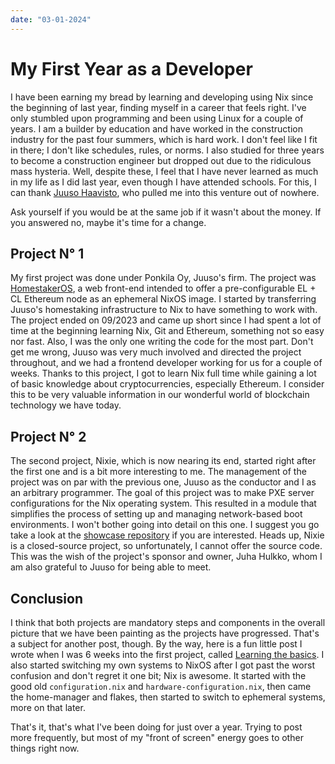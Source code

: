 ```yaml
---
date: "03-01-2024"
---
```


# My First Year as a Developer

I have been earning my bread by learning and developing using Nix since the beginning of last year, finding myself in a career that feels right. I've only stumbled upon programming and been using Linux for a couple of years. I am a builder by education and have worked in the construction industry for the past four summers, which is hard work. I don't feel like I fit in there; I don't like schedules, rules, or norms. I also studied for three years to become a construction engineer but dropped out due to the ridiculous mass hysteria. Well, despite these, I feel that I have never learned as much in my life as I did last year, even though I have attended schools. For this, I can thank [Juuso Haavisto](https://github.com/jhvst), who pulled me into this venture out of nowhere.

Ask yourself if you would be at the same job if it wasn't about the money. If you answered no, maybe it's time for a change.

## Project N° 1

My first project was done under Ponkila Oy, Juuso's firm. The project was [HomestakerOS](https://github.com/ponkila/HomestakerOS), a web front-end intended to offer a pre-configurable EL + CL Ethereum node as an ephemeral NixOS image. I started by transferring Juuso's homestaking infrastructure to Nix to have something to work with. The project ended on 09/2023 and came up short since I had spent a lot of time at the beginning learning Nix, Git and Ethereum, something not so easy nor fast. Also, I was the only one writing the code for the most part. Don't get me wrong, Juuso was very much involved and directed the project throughout, and we had a frontend developer working for us for a couple of weeks. Thanks to this project, I got to learn Nix full time while gaining a lot of basic knowledge about cryptocurrencies, especially Ethereum. I consider this to be very valuable information in our wonderful world of blockchain technology we have today.

## Project N° 2

The second project, Nixie, which is now nearing its end, started right after the first one and is a bit more interesting to me. The management of the project was on par with the previous one, Juuso as the conductor and I as an arbitrary programmer. The goal of this project was to make PXE server configurations for the Nix operating system. This resulted in a module that simplifies the process of setting up and managing network-based boot environments. I won't bother going into detail on this one. I suggest you go take a look at the [showcase repository](https://github.com/majbacka-labs/nixos.fi) if you are interested. Heads up, Nixie is a closed-source project, so unfortunately, I cannot offer the source code. This was the wish of the project's sponsor and owner, Juha Hulkko, whom I am also grateful to Juuso for being able to meet.

## Conclusion

I think that both projects are mandatory steps and components in the overall picture that we have been painting as the projects have progressed. That's a subject for another post, though. By the way, here is a fun little post I wrote when I was 6 weeks into the first project, called [Learning the basics](https://github.com/ponkila/nixobolus/blob/pre-overhaul/docs/dev-learning-the-basics.md). I also started switching my own systems to NixOS after I got past the worst confusion and don't regret it one bit; Nix is awesome. It started with the good old `configuration.nix` and `hardware-configuration.nix`, then came the home-manager and flakes, then started to switch to ephemeral systems, more on that later.

That's it, that's what I've been doing for just over a year. Trying to post more frequently, but most of my "front of screen" energy goes to other things right now.


